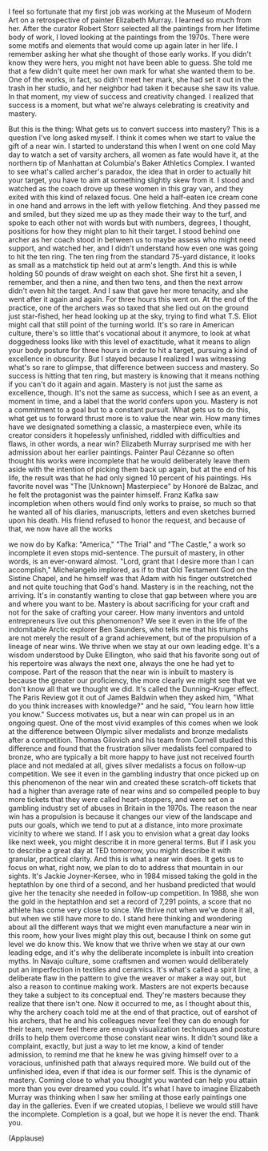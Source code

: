 
I feel so fortunate that my first job
was working at the Museum of Modern Art
on a retrospective of painter Elizabeth Murray.
I learned so much from her.
After the curator Robert Storr
selected all the paintings
from her lifetime body of work,
I loved looking at the paintings from the 1970s.
There were some motifs and elements
that would come up again later in her life.
I remember asking her
what she thought of those early works.
If you didn&#39;t know they were hers,
you might not have been able to guess.
She told me that a few didn&#39;t quite meet
her own mark for what she wanted them to be.
One of the works, in fact,
so didn&#39;t meet her mark,
she had set it out in the trash in her studio,
and her neighbor had taken it
because she saw its value.
In that moment, my view of success
and creativity changed.
I realized that success is a moment,
but what we&#39;re always celebrating
is creativity and mastery.

But this is the thing: What gets us to convert success
into mastery?
This is a question I&#39;ve long asked myself.
I think it comes when we start to value
the gift of a near win.
I started to understand this when I went
on one cold May day
to watch a set of varsity archers,
all women as fate would have it,
at the northern tip of Manhattan
at Columbia&#39;s Baker Athletics Complex.
I wanted to see what&#39;s called archer&#39;s paradox,
the idea that in order to actually hit your target,
you have to aim at something slightly skew from it.
I stood and watched as the coach
drove up these women in this gray van,
and they exited with this kind of relaxed focus.
One held a half-eaten ice cream cone in one hand
and arrows in the left with yellow fletching.
And they passed me and smiled,
but they sized me up as they
made their way to the turf,
and spoke to each other not with words
but with numbers, degrees, I thought,
positions for how they might plan
to hit their target.
I stood behind one archer as her coach
stood in between us to maybe assess
who might need support, and watched her,
and I didn&#39;t understand how even one
was going to hit the ten ring.
The ten ring from the standard 75-yard distance,
it looks as small as a matchstick tip
held out at arm&#39;s length.
And this is while holding 50 pounds of draw weight
on each shot.
She first hit a seven, I remember, and then a nine,
and then two tens,
and then the next arrow
didn&#39;t even hit the target.
And I saw that gave her more tenacity,
and she went after it again and again.
For three hours this went on.
At the end of the practice, one of the archers
was so taxed that she lied out on the ground
just star-fished,
her head looking up at the sky,
trying to find what T.S. Eliot might call
that still point of the turning world.
It&#39;s so rare in American culture,
there&#39;s so little that&#39;s vocational about it anymore,
to look at what doggedness looks like
with this level of exactitude,
what it means to align your body posture
for three hours in order to hit a target,
pursuing a kind of excellence in obscurity.
But I stayed because I realized I was witnessing
what&#39;s so rare to glimpse,
that difference between success and mastery.
So success is hitting that ten ring,
but mastery is knowing that it means nothing
if you can&#39;t do it again and again.
Mastery is not just the same as excellence, though.
It&#39;s not the same as success,
which I see as an event,
a moment in time,
and a label that the world confers upon you.
Mastery is not a commitment to a goal
but to a constant pursuit.
What gets us to do this,
what get us to forward thrust more
is to value the near win.
How many times have we designated something
a classic, a masterpiece even,
while its creator considers it hopelessly unfinished,
riddled with difficulties and flaws,
in other words, a near win?
Elizabeth Murray surprised me
with her admission about her earlier paintings.
Painter Paul Cézanne so often
thought his works were incomplete
that he would deliberately leave them aside
with the intention of picking them back up again,
but at the end of his life,
the result was that he had only signed
10 percent of his paintings.
His favorite novel was &quot;The [Unknown]
Masterpiece&quot; by Honoré de Balzac,
and he felt the protagonist was the painter himself.
Franz Kafka saw incompletion
when others would find only works to praise,
so much so that he wanted all of his diaries,
manuscripts, letters and even sketches
burned upon his death.
His friend refused to honor the request,
and because of that, we now have all the works

we now do by Kafka:
&quot;America,&quot; &quot;The Trial&quot; and &quot;The Castle,&quot;
a work so incomplete it even stops mid-sentence.
The pursuit of mastery, in other words,
is an ever-onward almost.
&quot;Lord, grant that I desire
more than I can accomplish,&quot;
Michelangelo implored,
as if to that Old Testament God on the Sistine Chapel,
and he himself was that Adam
with his finger outstretched
and not quite touching that God&#39;s hand.
Mastery is in the reaching, not the arriving.
It&#39;s in constantly wanting to close that gap
between where you are and where you want to be.
Mastery is about sacrificing for your craft
and not for the sake of crafting your career.
How many inventors and untold entrepreneurs
live out this phenomenon?
We see it even in the life
of the indomitable Arctic explorer Ben Saunders,
who tells me that his triumphs
are not merely the result
of a grand achievement,
but of the propulsion of a lineage of near wins.
We thrive when we stay at our own leading edge.
It&#39;s a wisdom understood by Duke Ellington,
who said that his favorite song out of his repertoire
was always the next one,
always the one he had yet to compose.
Part of the reason that the near win
is inbuilt to mastery
is because the greater our proficiency,
the more clearly we might see
that we don&#39;t know all that we thought we did.
It&#39;s called the Dunning–Kruger effect.
The Paris Review got it out of James Baldwin
when they asked him,
&quot;What do you think increases with knowledge?&quot;
and he said, &quot;You learn how little you know.&quot;
Success motivates us, but a near win
can propel us in an ongoing quest.
One of the most vivid examples of this comes
when we look at the difference
between Olympic silver medalists
and bronze medalists after a competition.
Thomas Gilovich and his team from Cornell
studied this difference and found
that the frustration silver medalists feel
compared to bronze, who are typically a bit
more happy to have just not received fourth place
and not medaled at all,
gives silver medalists a focus
on follow-up competition.
We see it even in the gambling industry
that once picked up on this phenomenon
of the near win
and created these scratch-off tickets
that had a higher than average rate of near wins
and so compelled people to buy more tickets
that they were called heart-stoppers,
and were set on a gambling industry set of abuses
in Britain in the 1970s.
The reason the near win has a propulsion
is because it changes our view of the landscape
and puts our goals, which we tend to put
at a distance, into more proximate vicinity
to where we stand.
If I ask you to envision what a
great day looks like next week,
you might describe it in more general terms.
But if I ask you to describe a
great day at TED tomorrow,
you might describe it with granular, practical clarity.
And this is what a near win does.
It gets us to focus on what, right now,
we plan to do to address that mountain in our sights.
It&#39;s Jackie Joyner-Kersee, who in 1984
missed taking the gold in the heptathlon
by one third of a second,
and her husband predicted that would give her
the tenacity she needed in follow-up competition.
In 1988, she won the gold in the heptathlon
and set a record of 7,291 points,
a score that no athlete has come very close to since.
We thrive not when we&#39;ve done it all,
but when we still have more to do.
I stand here thinking and wondering
about all the different ways
that we might even manufacture a near win
in this room,
how your lives might play this out,
because I think on some gut level we do know this.
We know that we thrive when we stay
at our own leading edge,
and it&#39;s why the deliberate incomplete
is inbuilt into creation myths.
In Navajo culture, some craftsmen and women
would deliberately put an imperfection
in textiles and ceramics.
It&#39;s what&#39;s called a spirit line,
a deliberate flaw in the pattern
to give the weaver or maker a way out,
but also a reason to continue making work.
Masters are not experts because they take
a subject to its conceptual end.
They&#39;re masters because they realize
that there isn&#39;t one.
Now it occurred to me, as I thought about this,
why the archery coach
told me at the end of that practice,
out of earshot of his archers,
that he and his colleagues never feel
they can do enough for their team,
never feel there are enough visualization techniques
and posture drills to help them overcome
those constant near wins.
It didn&#39;t sound like a complaint, exactly,
but just a way to let me know,
a kind of tender admission,
to remind me that he knew
he was giving himself over
to a voracious, unfinished path
that always required more.
We build out of the unfinished idea,
even if that idea is our former self.
This is the dynamic of mastery.
Coming close to what you thought you wanted
can help you attain more than you ever dreamed
you could.
It&#39;s what I have to imagine Elizabeth Murray
was thinking when I saw her smiling
at those early paintings one day
in the galleries.
Even if we created utopias, I believe
we would still have the incomplete.
Completion is a goal,
but we hope it is never the end.
Thank you.

(Applause)

